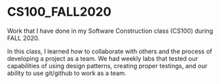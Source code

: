 # CS100_FALL2020
Work that I have done in my Software Construction class (CS100) during FALL 2020.

In this class, I learned how to collaborate with others and the process of developing a project as a team. We had weekly labs that tested our capabilities of using
design patterns, creating proper testings, and our ability to use git/github to work as a team.
